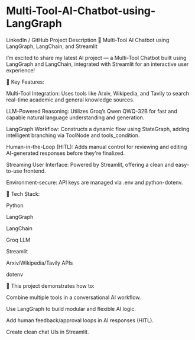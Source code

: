 # Multi-Tool-AI-Chatbot-using-LangGraph

LinkedIn / GitHub Project Description
🚀 Multi-Tool AI Chatbot using LangGraph, LangChain, and Streamlit

I’m excited to share my latest AI project — a Multi-Tool Chatbot built using LangGraph and LangChain, integrated with Streamlit for an interactive user experience!

🔧 Key Features:

Multi-Tool Integration: Uses tools like Arxiv, Wikipedia, and Tavily to search real-time academic and general knowledge sources.

LLM-Powered Reasoning: Utilizes Groq’s Qwen QWQ-32B for fast and capable natural language understanding and generation.

LangGraph Workflow: Constructs a dynamic flow using StateGraph, adding intelligent branching via ToolNode and tools_condition.

Human-in-the-Loop (HITL): Adds manual control for reviewing and editing AI-generated responses before they're finalized.

Streaming User Interface: Powered by Streamlit, offering a clean and easy-to-use frontend.

Environment-secure: API keys are managed via .env and python-dotenv.

📂 Tech Stack:

Python

LangGraph

LangChain

Groq LLM

Streamlit

Arxiv/Wikipedia/Tavily APIs

dotenv

🧠 This project demonstrates how to:

Combine multiple tools in a conversational AI workflow.

Use LangGraph to build modular and flexible AI logic.

Add human feedback/approval loops in AI responses (HITL).

Create clean chat UIs in Streamlit.
